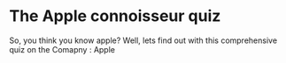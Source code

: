 # The Apple connoisseur quiz

So, you think you know apple?
Well, lets find out with this comprehensive quiz on the Comapny : Apple